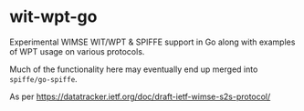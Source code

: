 # wit-wpt-go

Experimental WIMSE WIT/WPT & SPIFFE support in Go along with examples of WPT
usage on various protocols.

Much of the functionality here may eventually end up merged into
`spiffe/go-spiffe`.

As per https://datatracker.ietf.org/doc/draft-ietf-wimse-s2s-protocol/